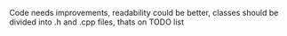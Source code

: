 Code needs improvements, readability could be better, classes should be divided into .h and .cpp files, thats on TODO list
